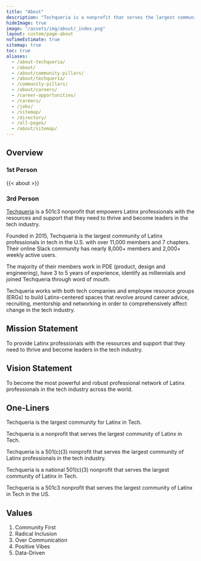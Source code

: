 ```yaml
---
title: "About"
description: "Techqueria is a nonprofit that serves the largest community of Latinx professionals in the tech industry. 🌮"
hideImage: true
image: "/assets/img/about/_index.png"
layout: custom/page-about
noTimeEstimate: true
sitemap: true
toc: true
aliases:
  - /about-techqueria/
  - /about/
  - /about/community-pillars/
  - /about/techqueria/
  - /community-pillars/
  - /about/careers/
  - /career-opportunities/
  - /careers/
  - /jobs/
  - /sitemap/
  - /directory/
  - /all-pages/
  - /about/sitemap/
---
```


## Overview

### 1st Person

{{< about >}}

### 3rd Person

[Techqueria](/about) is a 501c3 nonprofit that empowers Latinx professionals with the resources and support that they need to thrive and become leaders in the tech industry.

Founded in 2015, Techqueria is the largest community of Latinx professionals in tech in the U.S. with over 11,000 members and 7 chapters. Their online Slack community has nearly 8,000+ members and 2,000+ weekly active users.

The majority of their members work in PDE (product, design and engineering), have 3 to 5 years of experience, identify as millennials and joined Techqueria through word of mouth.

Techqueria works with both tech companies and employee resource groups (ERGs) to build Latinx-centered spaces that revolve around career advice, recruiting, mentorship and networking in order to comprehensively affect change in the tech industry.

## Mission Statement

To provide Latinx professionals with the resources and support that they need to thrive and become leaders in the tech industry.

## Vision Statement

To become the most powerful and robust professional network of Latinx professionals in the tech industry across the world.

## One-Liners

Techqueria is the largest community for Latinx in Tech.

Techqueria is a nonprofit that serves the largest community of Latinx in Tech.

Techqueria is a 501(c)(3) nonprofit that serves the largest community of Latinx professionals in the tech industry.

Techqueria is a national 501(c)(3) nonprofit that serves the largest community of Latinx in Tech.

Techqueria is a 501c3 nonprofit that serves the largest community of Latinx in Tech in the US.

## Values

1. Community First
2. Radical Inclusion
3. Over Communication
4. Positive Vibes
5. Data-Driven